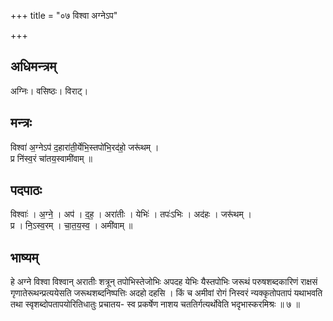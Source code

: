 +++
title = "०७ विश्वा अग्नेऽप"

+++
## अधिमन्त्रम्
अग्निः। वसिष्ठः। विराट्।

## मन्त्रः
विश्वा॑ अ॒ग्नेऽप॑ द॒हारा॑ती॒र्येभि॒स्तपो॑भि॒रद॑हो॒ जरू॑थम् ।  
प्र नि॑स्व॒रं चा॑तय॒स्वामी॑वाम् ॥

## पदपाठः
विश्वाः॑ । अ॒ग्ने॒ । अप॑ । द॒ह॒ । अरा॑तीः । येभिः॑ । तपः॑ऽभिः । अद॑हः । जरू॑थम् ।  
प्र । नि॒ऽस्व॒रम् । चा॒त॒य॒स्व॒ । अमी॑वाम् ॥

## भाष्यम्
हे अग्ने विश्वा विश्वान् अरातीः शत्रून् तपोभिस्तेजोभिः अपदह येभिः यैस्तपोभिः जरूथं परुषशब्दकारिणं राक्षसं गृणातेरूथन्प्रत्ययेसति जरूथशब्दनिष्पत्तिः अदहो दहसि । किं च अमीवां रोगं निस्वरं न्यक्कृतोपतापं यथाभवति तथा स्वृशब्दोपतापयोरितिधातुः प्रचातय- स्व प्रकर्षेण नाशय चततिर्गत्यर्थोवेति भदृभास्करमिश्रः ॥ ७ ॥